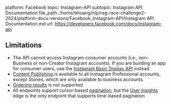 platform: Facebook
topic: Instagram-API
subtopic: Instagram API Documentation
file_path: /home/bhuang/nlp/rag-race-challenge2-2024/platform-docs-versions/Facebook_Instagram-API/Instagram API Documentation.md
url: https://developers.facebook.com/docs/instagram-api

## Limitations

* The API cannot access Instagram consumer accounts (i.e., non-Business or non-Creator Instagram accounts). If you are building an app for consumer users, use the [Instagram Basic Display API](https://developers.facebook.com/docs/instagram-basic-display-api) instead.
* [Content Publishing](https://developers.facebook.com/docs/instagram-api/guides/content-publishing) is available to all Instagram Professional accounts, except Stories, which are only available to business accounts.
* [Ordering results](https://developers.facebook.com/docs/graph-api/using-graph-api#ordering) is not supported
* All endpoints support cursor-based [pagination](https://developers.facebook.com/docs/graph-api/using-graph-api#paging), but the [User Insights](https://developers.facebook.com/docs/instagram-api/reference/ig-user/insights) edge is the only endpoint that supports time-based pagination

[](#)